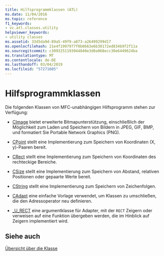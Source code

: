 ```yaml
---
title: Hilfsprogrammklassen (ATL)
ms.date: 11/04/2016
ms.topic: reference
f1_keywords:
- vc.atl.classes.utility
helpviewer_keywords:
- utility classes
ms.assetid: 33d5da9d-89a5-49f9-a873-a26499299d17
ms.openlocfilehash: 21e4f1997977f0b0663e6b30172ed834b9f2f11a
ms.sourcegitcommit: c3093251193944840e3d0a068ecc30e6449624ba
ms.translationtype: MT
ms.contentlocale: de-DE
ms.lasthandoff: 03/04/2019
ms.locfileid: "57271605"
---
```

# <a name="utility-classes"></a>Hilfsprogrammklassen

Die folgenden Klassen von MFC-unabhängigen Hilfsprogramm stehen zur Verfügung:

- [CImage](../atl-mfc-shared/reference/cimage-class.md) bietet erweiterte Bitmapunterstützung, einschließlich der Möglichkeit zum Laden und Speichern von Bildern in JPEG, GIF, BMP, und formatiert Sie Portable Network Graphics (PNG).

- [CPoint](../atl-mfc-shared/reference/cpoint-class.md) stellt eine Implementierung zum Speichern von Koordinaten (X, y)-Paaren bereit.

- [CRect](../atl-mfc-shared/reference/crect-class.md) stellt eine Implementierung zum Speichern von Koordinaten des rechteckige Bereiche.

- [CSize](../atl-mfc-shared/reference/csize-class.md) stellt eine Implementierung zum Speichern von Abstand, relativen Positionen oder gepaarte Werte bereit.

- [CString](../atl-mfc-shared/reference/cstringt-class.md) stellt eine Implementierung zum Speichern von Zeichenfolgen.

- [CAdapt](../atl/reference/cadapt-class.md) eine einfache Vorlage verwendet, um Klassen zu umschließen, die den Adressoperator neu definieren.

- [_U_RECT](../atl/reference/u-rect-class.md) eine argumentklasse für Adapter, mit der `RECT` Zeigern oder verweisen auf eine Funktion übergeben werden, die im Hinblick auf Zeigern implementiert wird.

## <a name="see-also"></a>Siehe auch

[Übersicht über die Klasse](../atl/atl-class-overview.md)
